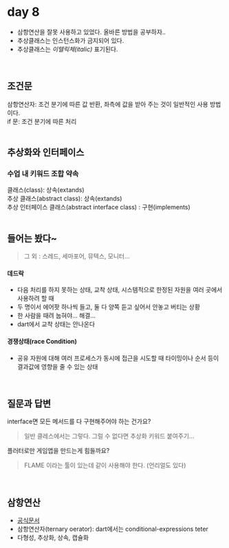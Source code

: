 # day 8
- 삼항연산을 잘못 사용하고 있었다. 올바른 방법을 공부하자..  
- 추상클래스는 인스턴스화가 금지되어 있다.
- 추상클래스는 _이텔릭체(italic)_ 표기된다.  
<br/>

## 조건문
삼항연산자: 조건 분기에 따른 값 반환, 좌측에 값을 받아 주는 것이 일반적인 사용 방법이다.  
if 문: 조건 분기에 따른 처리  
<br/>

## 추상화와 인터페이스  
### 수업 내 키워드 조합 약속  
클래스(class): 상속(extands)  
추상 클래스(abstract class): 상속(extands)  
추상 인터페이스 클래스(abstract interface class) : 구현(implements)  
<br/>

## 들어는 봤다~  
> 그 외 : 스레드, 세마포어, 뮤텍스, 모니터...  
#### 데드락  
- 다음 처리를 하지 못하는 상태, 교착 상태, 시스템적으로 한정된 자원을 여러 곳에서 사용하려 할 때  
- 두 명이서 에어팟 하나씩 들고, 둘 다 양쪽 듣고 싶어서 안놓고 버티는 상황  
- 한 사람을 때려 눕혀야... 해결...
- dart에서 교착 상태는 안나온다  

#### 경쟁상태(race Condition)  
- 공유 자원에 대해 여러 프로세스가 동시에 접근을 시도할 때 타이밍이나 순서 등이 결과값에 영향을 줄 수 있는 상태  
<br/>

## 질문과 답변  
interface면 모든 메서드를 다 구현해주어야 하는 건가요?  
> 일반 클레스에서는 그렇다. 그럴 수 없다면 추상화 키워드 붙여주기...   

플러터로만 게임앱을 만드는게 힘들까요?
> FLAME 이라는 툴이 있는데 같이 사용해야 한다. (언리얼도 있다) 

<br/>

## 삼항연산
- [공식문서](https://dart.dev/language/operators#conditional-expressions)  
- 삼항연산자(ternary oerator): dart에서는 conditional-expressions  teter
- 다형성, 추상화, 상속, 캡슐화
<br/>

